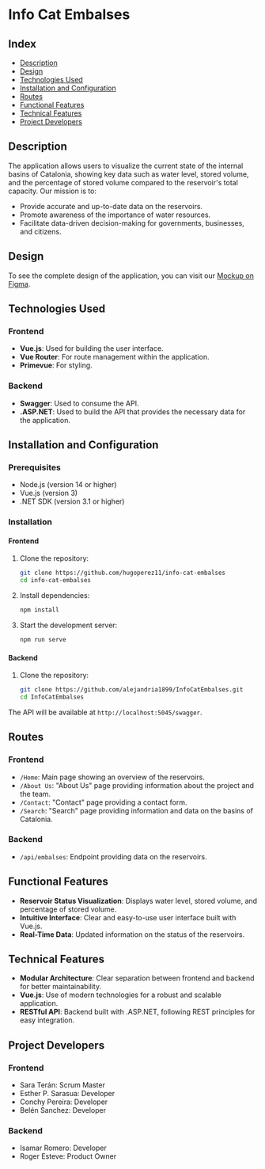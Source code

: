 # Info Cat Embalses

## Index

- [Description](#description)
- [Design](#design)
- [Technologies Used](#technologies-used)
- [Installation and Configuration](#installation-and-configuration)
- [Routes](#routes)
- [Functional Features](#functional-features)
- [Technical Features](#technical-features)
- [Project Developers](#project-developers)


## Description

The application allows users to visualize the current state of the internal basins of Catalonia, showing key data such as water level, stored volume, and the percentage of stored volume compared to the reservoir's total capacity. Our mission is to:
- Provide accurate and up-to-date data on the reservoirs.
- Promote awareness of the importance of water resources.
- Facilitate data-driven decision-making for governments, businesses, and citizens.

## Design

To see the complete design of the application, you can visit our [Mockup on Figma](https://www.figma.com/design/Syc6WSsElojyub37hdt74n/InfoCatEmbalses?node-id=0-1&t=vcxeJOXpPUZyGfoA-0).


## Technologies Used

### Frontend
- **Vue.js**: Used for building the user interface.
- **Vue Router**: For route management within the application.
- **Primevue**: For styling.

### Backend
- **Swagger**: Used to consume the API.
- **.ASP.NET**: Used to build the API that provides the necessary data for the application.


## Installation and Configuration

### Prerequisites

- Node.js (version 14 or higher)
- Vue.js (version 3)
- .NET SDK (version 3.1 or higher)

### Installation

#### Frontend

1. Clone the repository:
    ```bash
    git clone https://github.com/hugoperez11/info-cat-embalses
    cd info-cat-embalses
    ```

2. Install dependencies:
    ```bash
    npm install
    ```

3. Start the development server:
    ```bash
    npm run serve
    ```

#### Backend

1. Clone the repository:
    ```bash
    git clone https://github.com/alejandria1899/InfoCatEmbalses.git
    cd InfoCatEmbalses
    ```

The API will be available at `http://localhost:5045/swagger`.


## Routes

### Frontend

- `/Home`: Main page showing an overview of the reservoirs.
- `/About Us`: "About Us" page providing information about the project and the team.
- `/Contact`: "Contact" page providing a contact form.
- `/Search`: "Search" page providing information and data on the basins of Catalonia.

### Backend

- `/api/embalses`: Endpoint providing data on the reservoirs.

## Functional Features

- **Reservoir Status Visualization**: Displays water level, stored volume, and percentage of stored volume.
- **Intuitive Interface**: Clear and easy-to-use user interface built with Vue.js.
- **Real-Time Data**: Updated information on the status of the reservoirs.

## Technical Features

- **Modular Architecture**: Clear separation between frontend and backend for better maintainability.
- **Vue.js**: Use of modern technologies for a robust and scalable application.
- **RESTful API**: Backend built with .ASP.NET, following REST principles for easy integration.

## Project Developers

### Frontend
- Sara Terán: Scrum Master
- Esther P. Sarasua: Developer
- Conchy Pereira: Developer
- Belén Sanchez: Developer

### Backend
- Isamar Romero: Developer
- Roger Esteve: Product Owner







